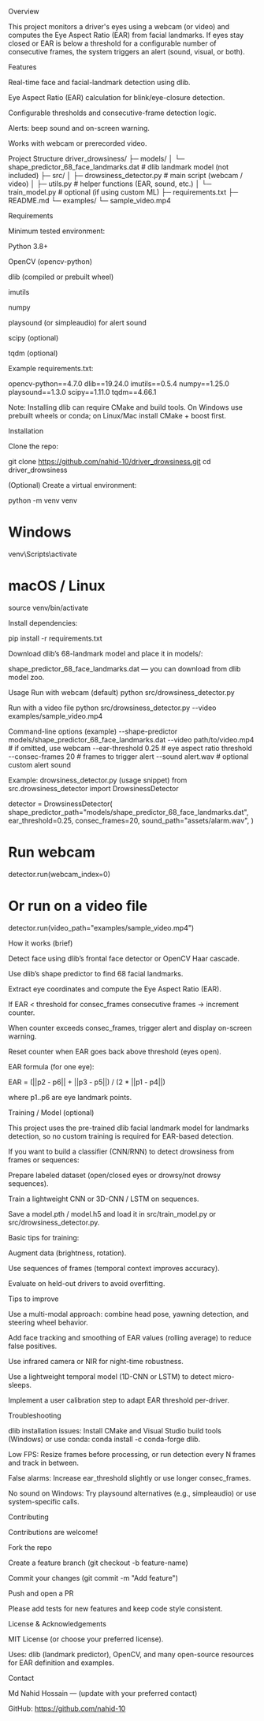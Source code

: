 Overview

This project monitors a driver's eyes using a webcam (or video) and computes the Eye Aspect Ratio (EAR) from facial landmarks. If eyes stay closed or EAR is below a threshold for a configurable number of consecutive frames, the system triggers an alert (sound, visual, or both).

Features

Real-time face and facial-landmark detection using dlib.

Eye Aspect Ratio (EAR) calculation for blink/eye-closure detection.

Configurable thresholds and consecutive-frame detection logic.

Alerts: beep sound and on-screen warning.

Works with webcam or prerecorded video.

Project Structure
driver_drowsiness/
├─ models/
│  └─ shape_predictor_68_face_landmarks.dat   # dlib landmark model (not included)
├─ src/
│  ├─ drowsiness_detector.py                  # main script (webcam / video)
│  ├─ utils.py                                # helper functions (EAR, sound, etc.)
│  └─ train_model.py                          # optional (if using custom ML)
├─ requirements.txt
├─ README.md
└─ examples/
   └─ sample_video.mp4

Requirements

Minimum tested environment:

Python 3.8+

OpenCV (opencv-python)

dlib (compiled or prebuilt wheel)

imutils

numpy

playsound (or simpleaudio) for alert sound

scipy (optional)

tqdm (optional)

Example requirements.txt:

opencv-python==4.7.0
dlib==19.24.0
imutils==0.5.4
numpy==1.25.0
playsound==1.3.0
scipy==1.11.0
tqdm==4.66.1


Note: Installing dlib can require CMake and build tools. On Windows use prebuilt wheels or conda; on Linux/Mac install CMake + boost first.

Installation

Clone the repo:

git clone https://github.com/nahid-10/driver_drowsiness.git
cd driver_drowsiness


(Optional) Create a virtual environment:

python -m venv venv
# Windows
venv\Scripts\activate
# macOS / Linux
source venv/bin/activate


Install dependencies:

pip install -r requirements.txt


Download dlib’s 68-landmark model and place it in models/:

shape_predictor_68_face_landmarks.dat — you can download from dlib model zoo.

Usage
Run with webcam (default)
python src/drowsiness_detector.py

Run with a video file
python src/drowsiness_detector.py --video examples/sample_video.mp4

Command-line options (example)
--shape-predictor   models/shape_predictor_68_face_landmarks.dat
--video             path/to/video.mp4      # if omitted, use webcam
--ear-threshold     0.25                   # eye aspect ratio threshold
--consec-frames     20                     # frames to trigger alert
--sound             alert.wav              # optional custom alert sound

Example: drowsiness_detector.py (usage snippet)
from src.drowsiness_detector import DrowsinessDetector

detector = DrowsinessDetector(
    shape_predictor_path="models/shape_predictor_68_face_landmarks.dat",
    ear_threshold=0.25,
    consec_frames=20,
    sound_path="assets/alarm.wav",
)

# Run webcam
detector.run(webcam_index=0)

# Or run on a video file
detector.run(video_path="examples/sample_video.mp4")

How it works (brief)

Detect face using dlib’s frontal face detector or OpenCV Haar cascade.

Use dlib’s shape predictor to find 68 facial landmarks.

Extract eye coordinates and compute the Eye Aspect Ratio (EAR).

If EAR < threshold for consec_frames consecutive frames → increment counter.

When counter exceeds consec_frames, trigger alert and display on-screen warning.

Reset counter when EAR goes back above threshold (eyes open).

EAR formula (for one eye):

EAR = (||p2 - p6|| + ||p3 - p5||) / (2 * ||p1 - p4||)


where p1..p6 are eye landmark points.

Training / Model (optional)

This project uses the pre-trained dlib facial landmark model for landmarks detection, so no custom training is required for EAR-based detection.

If you want to build a classifier (CNN/RNN) to detect drowsiness from frames or sequences:

Prepare labeled dataset (open/closed eyes or drowsy/not drowsy sequences).

Train a lightweight CNN or 3D-CNN / LSTM on sequences.

Save a model.pth / model.h5 and load it in src/train_model.py or src/drowsiness_detector.py.

Basic tips for training:

Augment data (brightness, rotation).

Use sequences of frames (temporal context improves accuracy).

Evaluate on held-out drivers to avoid overfitting.

Tips to improve

Use a multi-modal approach: combine head pose, yawning detection, and steering wheel behavior.

Add face tracking and smoothing of EAR values (rolling average) to reduce false positives.

Use infrared camera or NIR for night-time robustness.

Use a lightweight temporal model (1D-CNN or LSTM) to detect micro-sleeps.

Implement a user calibration step to adapt EAR threshold per-driver.

Troubleshooting

dlib installation issues: Install CMake and Visual Studio build tools (Windows) or use conda: conda install -c conda-forge dlib.

Low FPS: Resize frames before processing, or run detection every N frames and track in between.

False alarms: Increase ear_threshold slightly or use longer consec_frames.

No sound on Windows: Try playsound alternatives (e.g., simpleaudio) or use system-specific calls.

Contributing

Contributions are welcome!

Fork the repo

Create a feature branch (git checkout -b feature-name)

Commit your changes (git commit -m "Add feature")

Push and open a PR

Please add tests for new features and keep code style consistent.

License & Acknowledgements

MIT License (or choose your preferred license).

Uses: dlib (landmark predictor), OpenCV, and many open-source resources for EAR definition and examples.

Contact

Md Nahid Hossain — (update with your preferred contact)

GitHub: https://github.com/nahid-10
